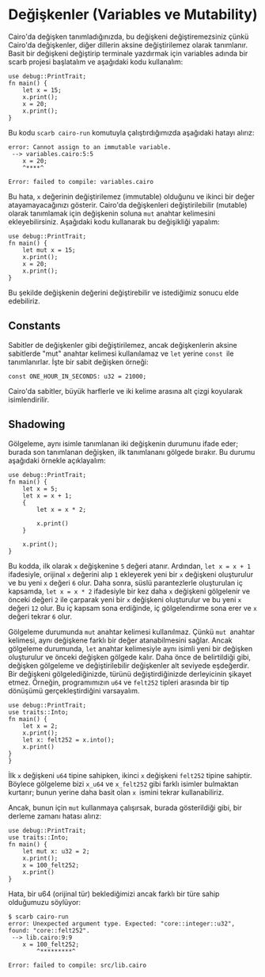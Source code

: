 # Değişkenler (Variables ve Mutability)

Cairo'da değişken tanımladığınızda, bu değişkeni değiştiremezsiniz çünkü Cairo'da değişkenler, diğer dillerin aksine değiştirilemez olarak tanımlanır. Basit bir değişkeni değiştirip terminale yazdırmak için variables adında bir scarb projesi başlatalım  ve aşağıdaki kodu kullanalım:
```
use debug::PrintTrait;
fn main() {
    let x = 15;
    x.print();
    x = 20;
    x.print();
}
```
Bu kodu `scarb cairo-run` komutuyla çalıştırdığımızda aşağıdaki hatayı alırız:
```
error: Cannot assign to an immutable variable.
 --> variables.cairo:5:5
    x = 20;
    ^****^
​
Error: failed to compile: variables.cairo
```
Bu hata, `x` değerinin değiştirilemez (immutable) olduğunu ve ikinci bir değer atayamayacağınızı gösterir. Cairo'da değişkenleri değiştirilebilir (mutable) olarak tanımlamak için değişkenin soluna `mut` anahtar kelimesini ekleyebilirsiniz. Aşağıdaki kodu kullanarak bu değişikliği yapalım:
```
use debug::PrintTrait;
fn main() {
    let mut x = 15;
    x.print();
    x = 20;
    x.print();
}
```
Bu şekilde değişkenin değerini değiştirebilir ve istediğimiz sonucu elde edebiliriz.

## Constants
Sabitler de değişkenler gibi değiştirilemez, ancak değişkenlerin aksine sabitlerde "mut" anahtar kelimesi kullanılamaz ve `let` yerine `const `ile tanımlanırlar. İşte bir sabit değişken örneği:
```
const ONE_HOUR_IN_SECONDS: u32 = 21000;
```
Cairo'da sabitler, büyük harflerle ve iki kelime arasına alt çizgi koyularak isimlendirilir.

## Shadowing
Gölgeleme, aynı isimle tanımlanan iki değişkenin durumunu ifade eder; burada son tanımlanan değişken, ilk tanımlananı gölgede bırakır. Bu durumu aşağıdaki örnekle açıklayalım:
```
use debug::PrintTrait;
fn main() {
    let x = 5;
    let x = x + 1;
    {
        let x = x * 2;
        
        x.print()
    }
    
    x.print();
}
```
Bu kodda, ilk olarak `x` değişkenine `5` değeri atanır. Ardından, `let x = x + 1` ifadesiyle, orijinal `x` değerini alıp `1` ekleyerek yeni bir `x` değişkeni oluşturulur ve bu yeni `x` değeri `6` olur. Daha sonra, süslü parantezlerle oluşturulan iç kapsamda, `let x = x * 2` ifadesiyle bir kez daha `x` değişkeni gölgelenir ve önceki değeri `2` ile çarparak yeni bir `x` değişkeni oluşturulur ve bu yeni `x` değeri `12` olur. Bu iç kapsam sona erdiğinde, iç gölgelendirme sona erer ve `x` değeri tekrar `6` olur.

Gölgeleme durumunda `mut` anahtar kelimesi kullanılmaz. Çünkü `mut `anahtar kelimesi, aynı değişkene farklı bir değer atanabilmesini sağlar. Ancak gölgeleme durumunda, `let` anahtar kelimesiyle aynı isimli yeni bir değişken oluşturulur ve önceki değişken gölgede kalır.
Daha önce de belirtildiği gibi, değişken gölgeleme ve değiştirilebilir değişkenler alt seviyede eşdeğerdir. Bir değişkeni gölgelediğinizde, türünü değiştirdiğinizde derleyicinin şikayet etmez. Örneğin, programımızın `u64` ve `felt252` tipleri arasında bir tip dönüşümü gerçekleştirdiğini varsayalım.
```
use debug::PrintTrait;
use traits::Into;
fn main() {
    let x = 2;
    x.print();
    let x: felt252 = x.into(); 
    x.print()
}
}
```
İlk `x` değişkeni `u64` tipine sahipken, ikinci `x` değişkeni `felt252` tipine sahiptir. Böylece gölgeleme bizi `x_u64` ve `x_felt252` gibi farklı isimler bulmaktan kurtarır; bunun yerine daha basit olan `x `ismini tekrar kullanabiliriz.

Ancak, bunun için `mut` kullanmaya çalışırsak, burada gösterildiği gibi, bir derleme zamanı hatası alırız:
```
use debug::PrintTrait;
use traits::Into;
fn main() {
    let mut x: u32 = 2;
    x.print();
    x = 100_felt252;
    x.print()
}
```
Hata, bir u64 (orijinal tür) beklediğimizi ancak farklı bir türe sahip olduğumuzu söylüyor:
```
$ scarb cairo-run
error: Unexpected argument type. Expected: "core::integer::u32", found: "core::felt252".
 --> lib.cairo:9:9
    x = 100_felt252;
        ^*********^

Error: failed to compile: src/lib.cairo
```
